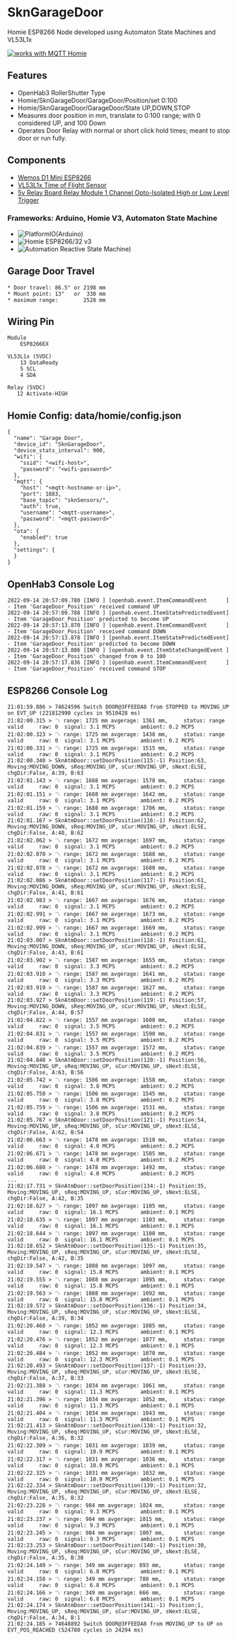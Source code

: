 # SknGarageDoor
Homie ESP8266 Node developed using Automaton State Machines and VL53L1x

<a href="https://homieiot.github.io/">
  <img src="https://homieiot.github.io/img/works-with-homie.png" alt="works with MQTT Homie">
</a>

## Features
* OpenHab3 RollerShutter Type
* Homie/SknGarageDoor/GarageDoor/Position/set 0:100
* Homie/SknGarageDoor/GarageDoor/State UP,DOWN,STOP
* Measures door position in mm, translate to 0:100 range; with 0 considered UP, and 100 Down
* Operates Door Relay with normal or short click hold times; meant to stop door or run fully.

## Components
* [Wemos D1 Mini ESP8266](https://www.amazon.com/MELIFE-Development-Wireless-Internet-MicroPython/dp/B08H1YRN4M/ref=sr_1_10?crid=2Y9PEH0OFTXPL&keywords=memos+d1+mini+esp8266&qid=1663331796&s=electronics&sprefix=memos+d1+mini+esp8266%2Celectronics%2C84&sr=1-10)
* [VL53L1x Time of Flight Sensor](https://www.amazon.com/DWEII-Measurement-Extension-Compatible-Raspberry/dp/B09V4DS888/ref=sr_1_4_sspa?crid=1SZRJKYL8C1IB&keywords=vl53l1x+tof+sensor+module&qid=1663331559&sprefix=vl53l1%2Caps%2C89&sr=8-4-spons&psc=1)
* [5v Relay Board Relay Module 1 Channel Opto-Isolated High or Low Level Trigger](https://www.amazon.com/AOICRIE-Optocoupler-Isolation-Compatible-Development/dp/B08C71QL65/ref=sr_1_6?crid=3GQ5B5O0AT995&keywords=HiLetgo+2pcs+5V+One+Channel+Relay+Module+Relay+Switch+with+OPTO+Isolation+High+Low+Level+Trigger&qid=1663330959&s=electronics&sprefix=hiletgo+2pcs+5v+one+channel+relay+module+relay+switch+with+opto+isolation+high+low+level+trigger%2Celectronics%2C109&sr=1-6)

### Frameworks: Arduino, Homie V3, Automaton State Machine
* ![PlatformIO(Arduino)](https://platformio.org)
* ![Homie ESP8266/32 v3](https://github.com/homieiot/homie-esp8266)
* ![Automation Reactive State Machine)](https://github.com/tinkerspy/Automaton)

## Garage Door Travel
    * Door travel: 86.5" or 2198 mm
    * Mount point: 13"   or  330 mm
    * maximum range:        2528 mm

## Wiring Pin
    Module
        ESP8266EX 

    VL53L1x (5VDC)
        13 DataReady 
        5 SCL
        4 SDA
    
    Relay (5VDC)
       12 Activate-HIGH


## Homie Config: data/homie/config.json
```
{
  "name": "Garage Door",
  "device_id": "SknGarageDoor",
  "device_stats_interval": 900,  
  "wifi": {
    "ssid": "<wifi-host>",
    "password": "<wifi-password>"
  },
  "mqtt": {
    "host": "<mqtt-hostname-or-ip>",
    "port": 1883,
	"base_topic": "sknSensors/",
    "auth": true,
    "username": "<mqtt-username>",
    "password": "<mqtt-password>"
  },
  "ota": {
    "enabled": true
  },
  "settings": {
  }
}
```

## OpenHab3 Console Log

    2022-09-14 20:57:09.780 [INFO ] [openhab.event.ItemCommandEvent      ] - Item 'GarageDoor_Position' received command UP
    2022-09-14 20:57:09.788 [INFO ] [penhab.event.ItemStatePredictedEvent] - Item 'GarageDoor_Position' predicted to become UP
    2022-09-14 20:57:13.870 [INFO ] [openhab.event.ItemCommandEvent      ] - Item 'GarageDoor_Position' received command DOWN
    2022-09-14 20:57:13.878 [INFO ] [penhab.event.ItemStatePredictedEvent] - Item 'GarageDoor_Position' predicted to become DOWN
    2022-09-14 20:57:13.886 [INFO ] [openhab.event.ItemStateChangedEvent ] - Item 'GarageDoor_Position' changed from 0 to 100
    2022-09-14 20:57:17.836 [INFO ] [openhab.event.ItemCommandEvent      ] - Item 'GarageDoor_Position' received command STOP

## ESP8266 Console Log

    21:01:59.886 > 74624596 Switch DOOR@3FFEEDA8 from STOPPED to MOVING_UP on EVT_UP (221812990 cycles in 9510428 ms)
    21:02:00.315 > 〽 range: 1725 mm avgerage: 1361 mm,     status: range valid     raw: 0  signal: 3.1 MCPS        ambient: 0.2 MCPS
    21:02:00.323 > 〽 range: 1725 mm avgerage: 1438 mm,     status: range valid     raw: 0  signal: 3.1 MCPS        ambient: 0.2 MCPS
    21:02:00.331 > 〽 range: 1725 mm avgerage: 1515 mm,     status: range valid     raw: 0  signal: 3.1 MCPS        ambient: 0.2 MCPS
    21:02:00.340 > SknAtmDoor::setDoorPosition(115:-1) Position:63, Moving:MOVING_DOWN, sReq:MOVING_UP, sCur:MOVING_UP, sNext:ELSE, chgDir:False, A:39, B:63
    21:02:01.143 > 〽 range: 1688 mm avgerage: 1578 mm,     status: range valid     raw: 0  signal: 3.1 MCPS        ambient: 0.2 MCPS
    21:02:01.151 > 〽 range: 1688 mm avgerage: 1642 mm,     status: range valid     raw: 0  signal: 3.1 MCPS        ambient: 0.2 MCPS
    21:02:01.159 > 〽 range: 1688 mm avgerage: 1706 mm,     status: range valid     raw: 0  signal: 3.1 MCPS        ambient: 0.2 MCPS
    21:02:01.167 > SknAtmDoor::setDoorPosition(116:-1) Position:62, Moving:MOVING_DOWN, sReq:MOVING_UP, sCur:MOVING_UP, sNext:ELSE, chgDir:False, A:40, B:62
    21:02:02.062 > 〽 range: 1672 mm avgerage: 1697 mm,     status: range valid     raw: 0  signal: 3.1 MCPS        ambient: 0.2 MCPS
    21:02:02.070 > 〽 range: 1672 mm avgerage: 1688 mm,     status: range valid     raw: 0  signal: 3.1 MCPS        ambient: 0.2 MCPS
    21:02:02.078 > 〽 range: 1672 mm avgerage: 1680 mm,     status: range valid     raw: 0  signal: 3.1 MCPS        ambient: 0.2 MCPS
    21:02:02.086 > SknAtmDoor::setDoorPosition(117:-1) Position:61, Moving:MOVING_DOWN, sReq:MOVING_UP, sCur:MOVING_UP, sNext:ELSE, chgDir:False, A:41, B:61
    21:02:02.983 > 〽 range: 1667 mm avgerage: 1676 mm,     status: range valid     raw: 0  signal: 3.1 MCPS        ambient: 0.2 MCPS
    21:02:02.991 > 〽 range: 1667 mm avgerage: 1673 mm,     status: range valid     raw: 0  signal: 3.1 MCPS        ambient: 0.2 MCPS
    21:02:02.999 > 〽 range: 1667 mm avgerage: 1669 mm,     status: range valid     raw: 0  signal: 3.1 MCPS        ambient: 0.2 MCPS
    21:02:03.007 > SknAtmDoor::setDoorPosition(118:-1) Position:61, Moving:MOVING_DOWN, sReq:MOVING_UP, sCur:MOVING_UP, sNext:ELSE, chgDir:False, A:43, B:61
    21:02:03.902 > 〽 range: 1587 mm avgerage: 1655 mm,     status: range valid     raw: 0  signal: 3.3 MCPS        ambient: 0.2 MCPS
    21:02:03.910 > 〽 range: 1587 mm avgerage: 1641 mm,     status: range valid     raw: 0  signal: 3.3 MCPS        ambient: 0.2 MCPS
    21:02:03.919 > 〽 range: 1587 mm avgerage: 1627 mm,     status: range valid     raw: 0  signal: 3.3 MCPS        ambient: 0.2 MCPS
    21:02:03.927 > SknAtmDoor::setDoorPosition(119:-1) Position:57, Moving:MOVING_DOWN, sReq:MOVING_UP, sCur:MOVING_UP, sNext:ELSE, chgDir:False, A:44, B:57
    21:02:04.822 > 〽 range: 1557 mm avgerage: 1608 mm,     status: range valid     raw: 0  signal: 3.5 MCPS        ambient: 0.2 MCPS
    21:02:04.831 > 〽 range: 1557 mm avgerage: 1590 mm,     status: range valid     raw: 0  signal: 3.5 MCPS        ambient: 0.2 MCPS
    21:02:04.839 > 〽 range: 1557 mm avgerage: 1572 mm,     status: range valid     raw: 0  signal: 3.5 MCPS        ambient: 0.2 MCPS
    21:02:04.848 > SknAtmDoor::setDoorPosition(120:-1) Position:56, Moving:MOVING_UP, sReq:MOVING_UP, sCur:MOVING_UP, sNext:ELSE, chgDir:False, A:63, B:56
    21:02:05.742 > 〽 range: 1506 mm avgerage: 1558 mm,     status: range valid     raw: 0  signal: 3.8 MCPS        ambient: 0.2 MCPS
    21:02:05.750 > 〽 range: 1506 mm avgerage: 1545 mm,     status: range valid     raw: 0  signal: 3.8 MCPS        ambient: 0.2 MCPS
    21:02:05.759 > 〽 range: 1506 mm avgerage: 1531 mm,     status: range valid     raw: 0  signal: 3.8 MCPS        ambient: 0.2 MCPS
    21:02:05.767 > SknAtmDoor::setDoorPosition(121:-1) Position:54, Moving:MOVING_UP, sReq:MOVING_UP, sCur:MOVING_UP, sNext:ELSE, chgDir:False, A:62, B:54
    21:02:06.663 > 〽 range: 1478 mm avgerage: 1518 mm,     status: range valid     raw: 0  signal: 4.0 MCPS        ambient: 0.2 MCPS
    21:02:06.671 > 〽 range: 1478 mm avgerage: 1505 mm,     status: range valid     raw: 0  signal: 4.0 MCPS        ambient: 0.2 MCPS
    21:02:06.680 > 〽 range: 1478 mm avgerage: 1492 mm,     status: range valid     raw: 0  signal: 4.0 MCPS        ambient: 0.2 MCPS
    ...
    21:02:17.731 > SknAtmDoor::setDoorPosition(134:-1) Position:35, Moving:MOVING_UP, sReq:MOVING_UP, sCur:MOVING_UP, sNext:ELSE, chgDir:False, A:42, B:35
    21:02:18.627 > 〽 range: 1097 mm avgerage: 1105 mm,     status: range valid     raw: 0  signal: 16.1 MCPS       ambient: 0.1 MCPS
    21:02:18.635 > 〽 range: 1097 mm avgerage: 1103 mm,     status: range valid     raw: 0  signal: 16.1 MCPS       ambient: 0.1 MCPS
    21:02:18.644 > 〽 range: 1097 mm avgerage: 1100 mm,     status: range valid     raw: 0  signal: 16.1 MCPS       ambient: 0.1 MCPS
    21:02:18.652 > SknAtmDoor::setDoorPosition(135:-1) Position:35, Moving:MOVING_UP, sReq:MOVING_UP, sCur:MOVING_UP, sNext:ELSE, chgDir:False, A:42, B:35
    21:02:19.547 > 〽 range: 1088 mm avgerage: 1097 mm,     status: range valid     raw: 0  signal: 15.8 MCPS       ambient: 0.1 MCPS
    21:02:19.555 > 〽 range: 1088 mm avgerage: 1095 mm,     status: range valid     raw: 0  signal: 15.8 MCPS       ambient: 0.1 MCPS
    21:02:19.563 > 〽 range: 1088 mm avgerage: 1092 mm,     status: range valid     raw: 0  signal: 15.8 MCPS       ambient: 0.1 MCPS
    21:02:19.572 > SknAtmDoor::setDoorPosition(136:-1) Position:34, Moving:MOVING_UP, sReq:MOVING_UP, sCur:MOVING_UP, sNext:ELSE, chgDir:False, A:39, B:34
    21:02:20.468 > 〽 range: 1052 mm avgerage: 1085 mm,     status: range valid     raw: 0  signal: 12.3 MCPS       ambient: 0.1 MCPS
    21:02:20.476 > 〽 range: 1052 mm avgerage: 1077 mm,     status: range valid     raw: 0  signal: 12.3 MCPS       ambient: 0.1 MCPS
    21:02:20.484 > 〽 range: 1052 mm avgerage: 1070 mm,     status: range valid     raw: 0  signal: 12.3 MCPS       ambient: 0.1 MCPS
    21:02:20.493 > SknAtmDoor::setDoorPosition(137:-1) Position:33, Moving:MOVING_UP, sReq:MOVING_UP, sCur:MOVING_UP, sNext:ELSE, chgDir:False, A:37, B:33
    21:02:21.388 > 〽 range: 1034 mm avgerage: 1061 mm,     status: range valid     raw: 0  signal: 11.3 MCPS       ambient: 0.1 MCPS
    21:02:21.396 > 〽 range: 1034 mm avgerage: 1052 mm,     status: range valid     raw: 0  signal: 11.3 MCPS       ambient: 0.1 MCPS
    21:02:21.404 > 〽 range: 1034 mm avgerage: 1043 mm,     status: range valid     raw: 0  signal: 11.3 MCPS       ambient: 0.1 MCPS
    21:02:21.413 > SknAtmDoor::setDoorPosition(138:-1) Position:32, Moving:MOVING_UP, sReq:MOVING_UP, sCur:MOVING_UP, sNext:ELSE, chgDir:False, A:36, B:32
    21:02:22.309 > 〽 range: 1031 mm avgerage: 1039 mm,     status: range valid     raw: 0  signal: 10.9 MCPS       ambient: 0.1 MCPS
    21:02:22.317 > 〽 range: 1031 mm avgerage: 1036 mm,     status: range valid     raw: 0  signal: 10.9 MCPS       ambient: 0.1 MCPS
    21:02:22.325 > 〽 range: 1031 mm avgerage: 1032 mm,     status: range valid     raw: 0  signal: 10.9 MCPS       ambient: 0.1 MCPS
    21:02:22.334 > SknAtmDoor::setDoorPosition(139:-1) Position:32, Moving:MOVING_UP, sReq:MOVING_UP, sCur:MOVING_UP, sNext:ELSE, chgDir:False, A:35, B:32
    21:02:23.228 > 〽 range: 984 mm avgerage: 1024 mm,      status: range valid     raw: 0  signal: 9.3 MCPS        ambient: 0.1 MCPS
    21:02:23.237 > 〽 range: 984 mm avgerage: 1015 mm,      status: range valid     raw: 0  signal: 9.3 MCPS        ambient: 0.1 MCPS
    21:02:23.245 > 〽 range: 984 mm avgerage: 1007 mm,      status: range valid     raw: 0  signal: 9.3 MCPS        ambient: 0.1 MCPS
    21:02:23.253 > SknAtmDoor::setDoorPosition(140:-1) Position:30, Moving:MOVING_UP, sReq:MOVING_UP, sCur:MOVING_UP, sNext:ELSE, chgDir:False, A:35, B:30
    21:02:24.149 > 〽 range: 349 mm avgerage: 893 mm,       status: range valid     raw: 0  signal: 6.8 MCPS        ambient: 0.1 MCPS
    21:02:24.158 > 〽 range: 349 mm avgerage: 780 mm,       status: range valid     raw: 0  signal: 6.8 MCPS        ambient: 0.1 MCPS
    21:02:24.166 > 〽 range: 349 mm avgerage: 666 mm,       status: range valid     raw: 0  signal: 6.8 MCPS        ambient: 0.1 MCPS
    21:02:24.174 > SknAtmDoor::setDoorPosition(141:-1) Position:1, Moving:MOVING_UP, sReq:MOVING_UP, sCur:MOVING_UP, sNext:ELSE, chgDir:False, A:34, B:1
    21:02:24.185 > 74648892 Switch DOOR@3FFEEDA8 from MOVING_UP to UP on EVT_POS_REACHED (524780 cycles in 24294 ms)

